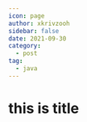 ```yaml
---
icon: page
author: xkrivzooh
sidebar: false
date: 2021-09-30
category:
  - post
tag:
  - java
---
```


# this is title



<!-- @include: ../scaffolds/post_footer.md -->